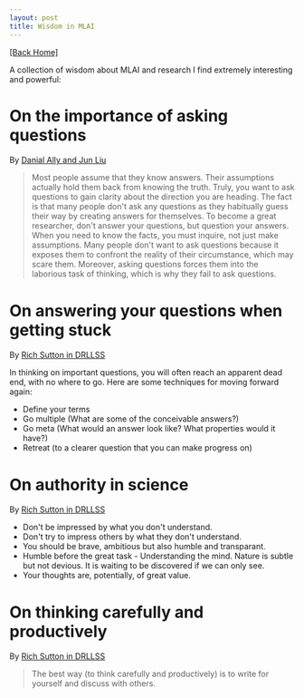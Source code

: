 ```yaml
---
layout: post
title: Wisdom in MLAI 
---  
```

[[Back Home]](/)   

A collection of wisdom about MLAI and research I find extremely interesting and powerful:   

# On the importance of asking questions   
By [Danial Ally and Jun Liu](https://sites.fas.harvard.edu/~junliu/) 
> Most people assume that they know answers. Their assumptions actually hold them back from knowing the truth. Truly, you want to ask questions to gain clarity about the direction you are heading. The fact is that many people don't ask any questions as they habitually guess their way by creating answers for themselves. To become a great researcher, don't answer your questions, but question your answers. When you need to know the facts, you must inquire, not just make assumptions. Many people don't want to ask questions because it exposes them to confront the reality of their circumstance, which may scare them. Moreover, asking questions forces them into the laborious task of thinking, which is why they fail to ask questions.

# On answering your questions when getting stuck  
By [Rich Sutton in DRLLSS](https://twitter.com/azin_asg/status/1157423182065758211/photo/1)
> 
In thinking on important questions, you will often reach an apparent dead end, with no where to go. Here are some techniques for moving forward again: 
* Define your terms 
* Go multiple (What are some of the conceivable answers?) 
* Go meta (What would an answer look like? What properties would it have?)  
* Retreat (to a clearer question that you can make progress on) 


# On authority in science  
By [Rich Sutton in DRLLSS](https://twitter.com/azin_asg/status/1157413764129423360/photo/1)

> 
* Don't be impressed by what you don't understand.  
* Don't try to impress others by what they don't understand.
* You should be brave, ambitious but also humble and transparant.
* Humble before the great task - Understanding the mind. Nature is subtle but not devious. It is waiting to be discovered if we can only see.
* Your thoughts are, potentially, of great value.


# On thinking carefully and productively  
By [Rich Sutton in DRLLSS](https://twitter.com/azin_asg/status/1157418170438656002/photo/1)
> The best way (to think carefully and productively) is to write for yourself and discuss with others.
